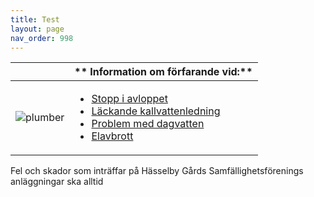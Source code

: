```yaml
---
title: Test
layout: page
nav_order: 998
---
```


|          | ** Information om förfarande vid:** 
| -------- | -------- |
| ![plumber](/wp-content/uploads/2015/02/Underhållsplanering-W300.png) | <ul><li>[Stopp i avloppet](https://markdownlivepreview.com/)</li><li>[ Läckande kallvattenledning](https://markdownlivepreview.com/)</li><li>[ Problem med dagvatten](https://markdownlivepreview.com/)</li><li>[ Elavbrott](https://markdownlivepreview.com/)</li><ul> |

Fel och skador som inträffar på Hässelby Gårds Samfällighetsförenings anläggningar ska alltid 
